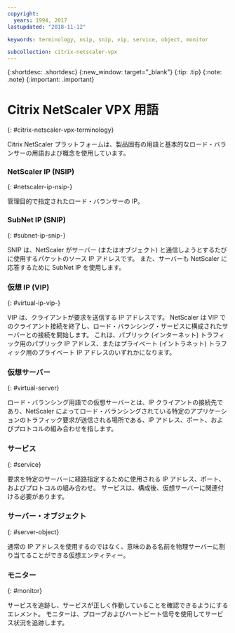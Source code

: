 ```yaml
---
copyright:
  years: 1994, 2017
lastupdated: "2018-11-12"

keywords: terminology, nsip, snip, vip, service, object, monitor

subcollection: citrix-netscaler-vpx
---
```


{:shortdesc: .shortdesc}
{:new_window: target="_blank"}
{:tip: .tip}
{:note: .note}
{:important: .important}

# Citrix NetScaler VPX 用語
{: #citrix-netscaler-vpx-terminology}

Citrix NetScaler プラットフォームは、製品固有の用語と基本的なロード・バランサーの用語および概念を使用しています。

### NetScaler IP (NSIP)
{: #netscaler-ip-nsip-}

管理目的で指定されたロード・バランサーの IP。

### SubNet IP (SNIP)
{: #subnet-ip-snip-}

SNIP は、NetScaler がサーバー (またはオブジェクト) と通信しようとするたびに使用するパケットのソース IP アドレスです。 また、サーバーも NetScaler に応答するために SubNet IP を使用します。

### 仮想 IP (VIP)
{: #virtual-ip-vip-}

VIP は、クライアントが要求を送信する IP アドレスです。 NetScaler は VIP でのクライアント接続を終了し、ロード・バランシング・サービスに構成されたサーバーとの接続を開始します。  これは、パブリック (インターネット) トラフィック用のパブリック IP アドレス、またはプライベート (イントラネット) トラフィック用のプライベート IP アドレスのいずれかになります。

### 仮想サーバー
{: #virtual-server}

ロード・バランシング用語での仮想サーバーとは、IP クライアントの接続先であり、NetScaler によってロード・バランシングされている特定のアプリケーションのトラフィック要求が送信される場所である、IP アドレス、ポート、およびプロトコルの組み合わせを指します。

### サービス
{: #service}

要求を特定のサーバーに経路指定するために使用される IP アドレス、ポート、およびプロトコルの組み合わせ。 サービスは、構成後、仮想サーバーに関連付ける必要があります。

### サーバー・オブジェクト
{: #server-object}

通常の IP アドレスを使用するのではなく、意味のある名前を物理サーバーに割り当てることができる仮想エンティティー。

### モニター
{: #monitor}

サービスを追跡し、サービスが正しく作動していることを確認できるようにするエレメント。 モニターは、プローブおよびハートビート信号を使用してサービス状況を追跡します。
